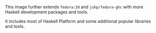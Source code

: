 This image further extends `fedora:20` and `juhp/fedora-ghc`
with more Haskell development packages and tools.

It includes most of Haskell Platform and some additional popular libraries
and tools.
